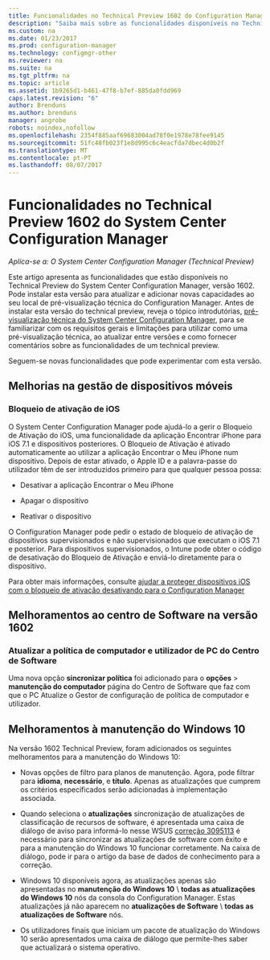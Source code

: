 ```yaml
---
title: Funcionalidades no Technical Preview 1602 do Configuration Manager
description: "Saiba mais sobre as funcionalidades disponíveis no Technical Preview do System Center Configuration Manager, versão 1602."
ms.custom: na
ms.date: 01/23/2017
ms.prod: configuration-manager
ms.technology: configmgr-other
ms.reviewer: na
ms.suite: na
ms.tgt_pltfrm: na
ms.topic: article
ms.assetid: 1b9265d1-b461-47f8-b7ef-885da0fdd969
caps.latest.revision: "6"
author: Brenduns
ms.author: brenduns
manager: angrobe
robots: noindex,nofollow
ms.openlocfilehash: 2354f885aaf69683004ad78f0e1978e78fee9145
ms.sourcegitcommit: 51fc48fb023f1e8d995c6c4eacfda7dbec4d0b2f
ms.translationtype: MT
ms.contentlocale: pt-PT
ms.lasthandoff: 08/07/2017
---
```

# <a name="capabilities-in-technical-preview-1602-for-system-center-configuration-manager"></a>Funcionalidades no Technical Preview 1602 do System Center Configuration Manager

*Aplica-se a: O System Center Configuration Manager (Technical Preview)*

Este artigo apresenta as funcionalidades que estão disponíveis no Technical Preview do System Center Configuration Manager, versão 1602. Pode instalar esta versão para atualizar e adicionar novas capacidades ao seu local de pré-visualização técnica do Configuration Manager. Antes de instalar esta versão do technical preview, reveja o tópico introdutórias, [pré-visualização técnica do System Center Configuration Manager](../../core/get-started/technical-preview.md), para se familiarizar com os requisitos gerais e limitações para utilizar como uma pré-visualização técnica, ao atualizar entre versões e como fornecer comentários sobre as funcionalidades de um technical preview.  

 Seguem-se novas funcionalidades que pode experimentar com esta versão.  

##  <a name="BKMK_MDM"></a>Melhorias na gestão de dispositivos móveis  

### <a name="ios-activation-lock"></a>Bloqueio de ativação de iOS  
 O System Center Configuration Manager pode ajudá-lo a gerir o Bloqueio de Ativação do iOS, uma funcionalidade da aplicação Encontrar iPhone para iOS 7.1 e dispositivos posteriores. O Bloqueio de Ativação é ativado automaticamente ao utilizar a aplicação Encontrar o Meu iPhone num dispositivo. Depois de estar ativado, o Apple ID e a palavra-passe do utilizador têm de ser introduzidos primeiro para que qualquer pessoa possa:  

-   Desativar a aplicação Encontrar o Meu iPhone  

-   Apagar o dispositivo  

-   Reativar o dispositivo  

 O Configuration Manager pode pedir o estado de bloqueio de ativação de dispositivos supervisionados e não supervisionados que executam o iOS 7.1 e posterior. Para dispositivos supervisionados, o Intune pode obter o código de desativação do Bloqueio de Ativação e enviá-lo diretamente para o dispositivo.  

 Para obter mais informações, consulte [ajudar a proteger dispositivos iOS com o bloqueio de ativação desativando para o Configuration Manager](/sccm/mdm/deploy-use/manage-ios-activation-lock)  

##  <a name="BKMK_SC1601"></a>Melhoramentos ao centro de Software na versão 1602  

### <a name="refresh-pc-machine-and-user-policy-from-software-center"></a>Atualizar a política de computador e utilizador de PC do Centro de Software  
 Uma nova opção **sincronizar política** foi adicionado para o **opções** > **manutenção do computador** página do Centro de Software que faz com que o PC Atualize o Gestor de configuração de política de computador e utilizador.  

##  <a name="BKMK_Win10Servicing"></a>Melhoramentos à manutenção do Windows 10  
 Na versão 1602 Technical Preview, foram adicionados os seguintes melhoramentos para a manutenção do Windows 10:  

-   Novas opções de filtro para planos de manutenção.  Agora, pode filtrar para **idioma**, **necessário**, e **título**. Apenas as atualizações que cumprem os critérios especificados serão adicionadas à implementação associada.  

-   Quando seleciona o **atualizações** sincronização de atualizações de classificação de recursos de software, é apresentada uma caixa de diálogo de aviso para informá-lo nesse WSUS [correção 3095113](https://support.microsoft.com/kb/3095113) é necessário para sincronizar as atualizações de software com êxito e para a manutenção do Windows 10 funcionar corretamente.  Na caixa de diálogo, pode ir para o artigo da base de dados de conhecimento para a correção.  

-   Windows 10 disponíveis agora, as atualizações apenas são apresentadas no **manutenção do Windows 10** \ **todas as atualizações do Windows 10** nós da consola do Configuration Manager. Estas atualizações já não aparecem no **atualizações de Software** \ **todas as atualizações de Software** nós.  

-   Os utilizadores finais que iniciam um pacote de atualização do Windows 10 serão apresentados uma caixa de diálogo que permite-lhes saber que actualizará o sistema operativo.  
